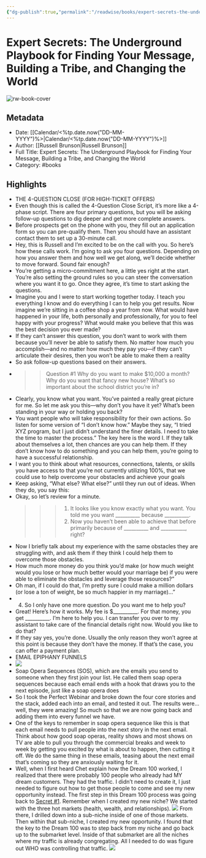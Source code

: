 ```yaml
---
{"dg-publish":true,"permalink":"/readwise/books/expert-secrets-the-underground-playbook-for-finding-your-message-building-a-tribe-and-changing-the-world/"}
---
```


# Expert Secrets: The Underground Playbook for Finding Your Message, Building a Tribe, and Changing the World

![rw-book-cover](https://readwise-assets.s3.amazonaws.com/media/reader/parsed_document_assets/71679177/cover-calibre_cover.jpg)

## Metadata
- Date: [[Calendar/<%tp.date.now("DD-MM-YYYY")%>\|Calendar/<%tp.date.now("DD-MM-YYYY")%>]]
- Author: [[Russell Brunson\|Russell Brunson]]
- Full Title: Expert Secrets: The Underground Playbook for Finding Your Message, Building a Tribe, and Changing the World
- Category: #books

## Highlights
- THE 4-QUESTION CLOSE (FOR HIGH-TICKET OFFERS)
- Even though this is called the 4-Question Close Script, it’s more like a 4-phase script. There are four primary questions, but you will be asking follow-up questions to dig deeper and get more complete answers.
- Before prospects get on the phone with you, they fill out an application form so you can pre-qualify them. Then you should have an assistant contact them to set up a 30-minute call.
- Hey, this is Russell and I’m excited to be on the call with you. So here’s how these calls work. I’m going to ask you four questions. Depending on how you answer them and how well we get along, we’ll decide whether to move forward. Sound fair enough?
- You’re getting a micro-commitment here, a little yes right at the start. You’re also setting the ground rules so you can steer the conversation where you want it to go. Once they agree, it’s time to start asking the questions.
- Imagine you and I were to start working together today. I teach you everything I know and do everything I can to help you get results. Now imagine we’re sitting in a coffee shop a year from now. What would have happened in your life, both personally and professionally, for you to feel happy with your progress? What would make you believe that this was the best decision you ever made?
- If they can’t answer this question, you don’t want to work with them because you’ll never be able to satisfy them. No matter how much you accomplish—and no matter how much they pay you—if they can’t articulate their desires, then you won’t be able to make them a reality
- So ask follow-up questions based on their answers.
- > > Question #1
  > > Why do you want to make $10,000 a month? Why do you want that fancy new house? What’s so important about the school district you’re in?
- Clearly, you know what you want. You’ve painted a really great picture for me. So let me ask you this—why don’t you have it yet? What’s been standing in your way or holding you back?
- You want people who will take responsibility for their own actions. So listen for some version of “I don’t know how.” Maybe they say, “I tried XYZ program, but I just didn’t understand the finer details. I need to take the time to master the process.” The key here is the word I. If they talk about themselves a lot, then chances are you can help them. If they don’t know how to do something and you can help them, you’re going to have a successful relationship.
- I want you to think about what resources, connections, talents, or skills you have access to that you’re not currently utilizing 100%, that we could use to help overcome your obstacles and achieve your goals
- Keep asking, “What else? What else?” until they run out of ideas. When they do, you say this:
- Okay, so let’s review for a minute.
  > > > 1. It looks like you know exactly what you want. You told me you want __________ because __________.
  > > > 2. Now you haven’t been able to achieve that before primarily because of __________ and __________, right?
- Now I briefly talk about my experience with the same obstacles they are struggling with, and ask them if they think I could help them to overcome those obstacles.
- How much more money do you think you’d make (or how much weight would you lose or how much better would your marriage be) if you were able to eliminate the obstacles and leverage those resources?”
- Oh man, if I could do that, I’m pretty sure I could make a million dollars (or lose a ton of weight, be so much happier in my marriage)…”
- 4. So I only have one more question. Do you want me to help you?
- Great! Here’s how it works. My fee is $__________. For that money, you get __________. I’m here to help you. I can transfer you over to my assistant to take care of the financial details right now. Would you like to do that?
- If they say yes, you’re done. Usually the only reason they won’t agree at this point is because they don’t have the money. If that’s the case, you can offer a payment plan.
- EMAIL EPIPHANY FUNNELS
- ![](https://readwise-assets.s3.amazonaws.com/media/reader/parsed_document_assets/71679177/id94-00092.jpg)
- Soap Opera Sequences (SOS), which are the emails you send to someone when they first join your list. He called them soap opera sequences because each email ends with a hook that draws you to the next episode, just like a soap opera does
- So I took the Perfect Webinar and broke down the four core stories and the stack, added each into an email, and tested it out. The results were…well, they were amazing! So much so that we are now going back and adding them into every funnel we have.
- One of the keys to remember in soap opera sequence like this is that each email needs to pull people into the next story in the next email. Think about how good soap operas, reality shows and most shows on TV are able to pull you through the commercial breaks and week to week by getting you excited by what is about to happen, then cutting it off. We do the same thing in these emails, teasing about the next email that’s coming so they are anxiously waiting for it.
- Well, when I first heard Chet explain how the Dream 100 worked, I realized that there were probably 100 people who already had MY dream customers. They had the traffic. I didn’t need to create it, I just needed to figure out how to get those people to come and see my new opportunity instead.
  The first step in this Dream 100 process was going back to [Secret #1](https://readwise.io/reader/document_raw_content/71679177#filepos46003). Remember when I created my new niche? We started with the three hot markets (health, wealth, and relationships).
  ![](https://readwise-assets.s3.amazonaws.com/media/reader/parsed_document_assets/71679177/id145-00143.jpg)
  From there, I drilled down into a sub-niche inside of one of those markets. Then within that sub-niche, I created my new opportunity.
  I found that the key to the Dream 100 was to step back from my niche and go back up to the submarket level. Inside of that submarket are all the niches where my traffic is already congregating. All I needed to do was figure out WHO was controlling that traffic.
  ![](https://readwise-assets.s3.amazonaws.com/media/reader/parsed_document_assets/71679177/id142-00140.jpg)
